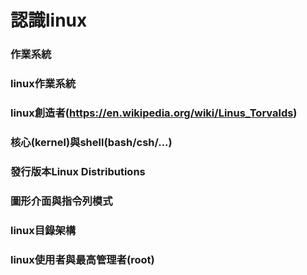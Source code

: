 # 認識linux

### 作業系統
### linux作業系統
### linux創造者(https://en.wikipedia.org/wiki/Linus_Torvalds)
### 核心(kernel)與shell(bash/csh/...)
### 發行版本Linux Distributions
### 圖形介面與指令列模式
### linux目錄架構
### linux使用者與最高管理者(root)

# 
